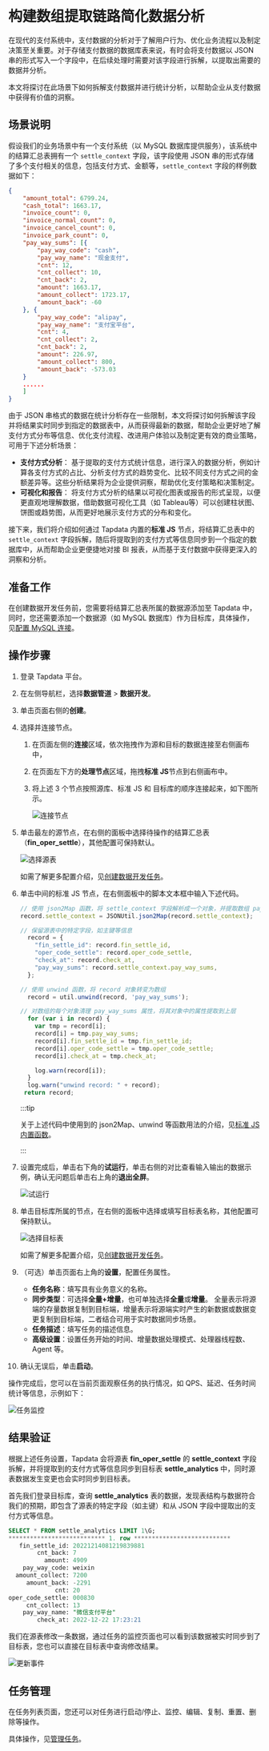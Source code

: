 # 构建数组提取链路简化数据分析

在现代的支付系统中，支付数据的分析对于了解用户行为、优化业务流程以及制定决策至关重要。对于存储支付数据的数据库表来说，有时会将支付数据以 JSON 串的形式写入一个字段中，在后续处理时需要对该字段进行拆解，以提取出需要的数据并分析。

本文将探讨在此场景下如何拆解支付数据并进行统计分析，以帮助企业从支付数据中获得有价值的洞察。



## 场景说明

假设我们的业务场景中有一个支付系统（以 MySQL 数据库提供服务），该系统中的结算汇总表拥有一个 `settle_context` 字段，该字段使用 JSON 串的形式存储了多个支付相关的信息，包括支付方式、金额等，`settle_context` 字段的样例数据如下：

```json
{
	"amount_total": 6799.24,
	"cash_total": 1663.17,
	"invoice_count": 0,
	"invoice_normal_count": 0,
	"invoice_cancel_count": 0,
	"invoice_park_count": 0,
	"pay_way_sums": [{
		"pay_way_code": "cash",
		"pay_way_name": "现金支付",
		"cnt": 12,
		"cnt_collect": 10,
		"cnt_back": 2,
		"amount": 1663.17,
		"amount_collect": 1723.17,
		"amount_back": -60
	}, {
		"pay_way_code": "alipay",
		"pay_way_name": "支付宝平台",
		"cnt": 4,
		"cnt_collect": 2,
		"cnt_back": 2,
		"amount": 226.97,
		"amount_collect": 800,
		"amount_back": -573.03
	}
	......
	]
}
```

由于 JSON 串格式的数据在统计分析存在一些限制，本文将探讨如何拆解该字段并将结果实时同步到指定的数据表中，从而获得最新的数据，帮助企业更好地了解支付方式分布等信息、优化支付流程、改进用户体验以及制定更有效的商业策略，可用于下述分析场景：

* **支付方式分析**： 基于提取的支付方式统计信息，进行深入的数据分析，例如计算各支付方式的占比、分析支付方式的趋势变化、比较不同支付方式之间的金额差异等。这些分析结果将为企业提供洞察，帮助优化支付策略和决策制定。
* **可视化和报告**： 将支付方式分析的结果以可视化图表或报告的形式呈现，以便更直观地理解数据，借助数据可视化工具（如 Tableau等）可以创建柱状图、饼图或趋势图，从而更好地展示支付方式的分布和变化。

接下来，我们将介绍如何通过 Tapdata 内置的**标准 JS** 节点，将结算汇总表中的  `settle_context` 字段拆解，随后将提取到的支付方式等信息同步到一个指定的数据库中，从而帮助企业更便捷地对接 BI 报表，从而基于支付数据中获得更深入的洞察和分析。

## 准备工作

在创建数据开发任务前，您需要将结算汇总表所属的数据源添加至 Tapdata 中，同时，您还需要添加一个数据源（如 MySQL 数据库）作为目标库，具体操作，见[配置 MySQL 连接](../user-guide/connect-database/certified/connect-mysql.md)。

## 操作步骤

1. 登录 Tapdata 平台。

2. 在左侧导航栏，选择**数据管道** > **数据开发**。

3. 单击页面右侧的**创建**。

4. 选择并连接节点。

   1. 在页面左侧的**连接**区域，依次拖拽作为源和目标的数据连接至右侧画布中，

   2. 在页面左下方的**处理节点**区域，拖拽**标准 JS**节点到右侧画布中。

   3. 将上述 3 个节点按照源库、标准 JS 和 目标库的顺序连接起来，如下图所示。

      ![连接节点](../images/connect_nodes.png)

5. 单击最左的源节点，在右侧的面板中选择待操作的结算汇总表（**fin_oper_settle**），其他配置可保持默认。

   ![选择源表](../images/select_fin_oper_settle.png)

   如需了解更多配置介绍，见[创建数据开发任务](../user-guide/data-pipeline/data-development/create-task.md)。

6. 单击中间的标准 JS 节点，在右侧面板中的脚本文本框中输入下述代码。

   ```js
   // 使用 json2Map 函数，将 settle_context 字段解析成一个对象，并提取数组 pay_way_sums 的值 
   record.settle_context = JSONUtil.json2Map(record.settle_context);
   
   // 保留源表中的特定字段，如主键等信息
     record = {
       "fin_settle_id": record.fin_settle_id,
       "oper_code_settle": record.oper_code_settle,
       "check_at": record.check_at,
       "pay_way_sums": record.settle_context.pay_way_sums,
     };
   
   // 使用 unwind 函数，将 record 对象转变为数组
     record = util.unwind(record, 'pay_way_sums');
   
   // 对数组的每个对象清理 pay_way_sums 属性，将其对象中的属性提取到上层
     for (var i in record) {
       var tmp = record[i];
       record[i] = tmp.pay_way_sums;
       record[i].fin_settle_id = tmp.fin_settle_id;
       record[i].oper_code_settle = tmp.oper_code_settle;
       record[i].check_at = tmp.check_at;
   
       log.warn(record[i]);
     }
     log.warn("unwind record: " + record);
   	return record;
   ```

   :::tip

   关于上述代码中使用到的 json2Map、unwind 等函数用法的介绍，见[标准 JS 内置函数](../appendix/standard-js.md)。

   :::

7. 设置完成后，单击右下角的**试运行**，单击右侧的对比查看输入输出的数据示例，确认无问题后单击右上角的**退出全屏**。

   ![试运行](../images/try_run_js.png)

8. 单击目标库所属的节点，在右侧的面板中选择或填写目标表名称，其他配置可保持默认。

   ![选择目标表](../images/select_settle_analytics.png)

   如需了解更多配置介绍，见[创建数据开发任务](../user-guide/data-pipeline/data-development/create-task.md)。

9. （可选）单击页面右上角的**设置**，配置任务属性。

   - **任务名称**：填写具有业务意义的名称。
   - **同步类型**：可选择**全量+增量**，也可单独选择**全量**或**增量**。 全量表示将源端的存量数据复制到目标端，增量表示将源端实时产生的新数据或数据变更复制到目标端，二者结合可用于实时数据同步场景。
   - **任务描述**：填写任务的描述信息。
   - **高级设置**：设置任务开始的时间、增量数据处理模式、处理器线程数、Agent 等。

10. 确认无误后，单击**启动**。

   操作完成后，您可以在当前页面观察任务的执行情况，如 QPS、延迟、任务时间统计等信息，示例如下：

   ![任务监控](../images/settle_analytics_result.png)



## 结果验证

根据上述任务设置，Tapdata 会将源表 **fin_oper_settle** 的 **settle_context** 字段拆解，并将提取到的支付方式等信息同步到目标表 **settle_analytics** 中，同时源表数据发生变更也会实时同步到目标表。

首先我们登录目标库，查询 **settle_analytics** 表的数据，发现表结构与数据符合我们的预期，即包含了源表的特定字段（如主键）和从 JSON 字段中提取出的支付方式等信息。

```sql
SELECT * FROM settle_analytics LIMIT 1\G;
*************************** 1. row ***************************
   fin_settle_id: 20221214081219839881
        cnt_back: 7
          amount: 4909
    pay_way_code: weixin
  amount_collect: 7200
     amount_back: -2291
             cnt: 20
oper_code_settle: 000830
     cnt_collect: 13
    pay_way_name: "微信支付平台"
        check_at: 2022-12-22 17:23:21
```

我们在源表修改一条数据，通过任务的监控页面也可以看到该数据被实时同步到了目标表，您也可以直接在目标表中查询修改结果。

![更新事件](../images/update_source_table.png)

## 任务管理

在任务列表页面，您还可以对任务进行启动/停止、监控、编辑、复制、重置、删除等操作。

具体操作，见[管理任务](../user-guide/data-pipeline/data-development/monitor-task.md)。
